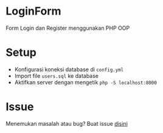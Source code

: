 # LoginForm
Form Login dan Register menggunakan PHP OOP

# Setup
- Konfigurasi koneksi database di `config.yml`
- Import file `users.sql` ke database
- Aktifkan server dengan mengetik `php -S localhost:8000`

# Issue
Menemukan masalah atau bug? Buat issue [disini](https://github.com/RaihanNih/LoginForm/issues)